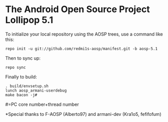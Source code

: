 The Android Open Source Project Lollipop 5.1
===========

To initialize your local repository using the AOSP trees, use a command like this:

    repo init -u git://github.com/redmi1s-aosp/manifest.git -b aosp-5.1

Then to sync up:

    repo sync

Finally to build:

    . build/envsetup.sh
    lunch aosp_armani-userdebug
    make bacon -j#

 #=PC core number+thread number

*Special thanks to F-AOSP (Alberto97) and armani-dev (Kra1o5, fefifofum)

